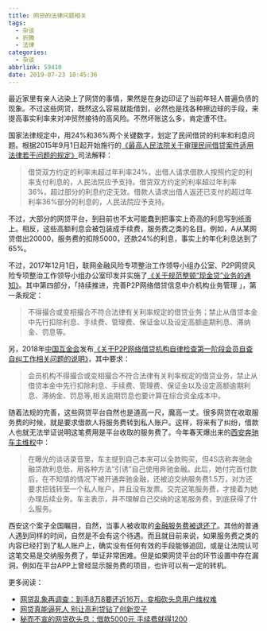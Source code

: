 ```yaml
---
title: 网贷的法律问题相关
tags:
  - 杂谈
  - 折腾
  - 法律
categories:
  - 杂谈
abbrlink: 59410
date: 2019-07-23 10:45:36
---
```


最近家里有亲人沾染上了网贷的事情，果然是在身边印证了当前年轻人普遍负债的现象。不过这些网贷，既然这么容易就能借到，必然也是找各种擦边球的手段，来提高事实利率来对冲贸然接待的高风险。不然坏账这么多，肯定遭不住。

国家法律规定中，用24%和36%两个关键数字，划定了民间借贷的利率和利息问题。根据2015年9月1日起开始施行的[《最高人民法院关于审理民间借贷案件适用法律若干问题的规定》](http://www.court.gov.cn/zixun-xiangqing-15146.html)司法解释：

> 借贷双方约定的利率未超过年利率24%，出借人请求借款人按照约定的利率支付利息的，人民法院应予支持。借贷双方约定的利率超过年利率36%，超过部分的利息约定无效。借款人请求出借人返还已支付的超过年利率36%部分的利息的，人民法院应予支持。

不过，大部分的网贷平台，到目前也不太可能蠢到把事实上奇高的利息写到纸面上。相反，这些高额利息会被包装成手续费，服务费之类的名目。例如，A从某网贷借出20000，服务费的扣除5000，还款24%的利息，事实上的年化利息达到了65%。

不过，2017年12月1日，联网金融风险专项整治工作领导小组办公室、P2P网贷风险专项整治工作领导小组办公室印发并实施了[《关于规范整顿“现金贷”业务的通知》](https://baike.baidu.com/reference/22239759/03b2NZyCEsP_dOZTcSiWZzbIqKCEX5Jkhu_NEfYrze1dX3L8gwUgF-RR2YdZ3JkukrTyhnRcopyqhCwMTq-ZXLwvRvf5JfFruU3UUyQJZAPf-HcXIH-C1XjNuntz)。其中第四部分，「持续推进，完善P2P网络借贷信息中介机构业务管理
」，第一条规定：

> 不得撮合或变相撮合不符合法律有关利率规定的借贷业务；禁止从借贷本金中先行扣除利息、手续费、管理费、保证金以及设定高额逾期利息、滞纳金、罚息等。

另，2018年[中国互金会](https://baike.baidu.com/item/%E4%B8%AD%E5%9B%BD%E4%BA%92%E8%81%94%E7%BD%91%E9%87%91%E8%9E%8D%E5%8D%8F%E4%BC%9A)发布[《关于P2P网络借贷机构自律检查第一阶段会员自查自纠工作相关问题的说明》](http://finance.sina.com.cn/money/bank/hykx/2018-09-04/doc-ihiqtcan7041142.shtml)，其中要求：

> 会员机构不得撮合或变相撮合不符合法律有关利率规定的借贷业务，禁止从借贷本金中先行扣除利息、手续费、管理费、保证金以及设定高额逾期利息、滞纳金、罚息等,相关逾期罚息也要计算在综合资金成本中。

随着法规的完善，这些网贷平台自然也是道高一尺，魔高一丈。很多网贷在收取服务费的时候，就是要求借款人将服务费转到私人账户。这样，将来有了纠纷，借款人也就无法举证说明这笔费用是平台收取的服务费了。今年春天爆出来的[西安奔驰车主维权](https://zh.wikipedia.org/zh-hans/%E8%A5%BF%E5%AE%89%E5%A5%94%E9%A9%B0%E6%96%B0%E8%BD%A6%E6%BC%8F%E6%B2%B9%E7%BB%B4%E6%9D%83%E4%BA%8B%E4%BB%B6)中：

> 在曝光的谈话录音里，车主提到自己本来可以全款购买，但4S店称奔驰金融贷款利息低，用各种方法“引诱”自己使用奔驰金融。此后，她付完首付款后，在不知情的情况下被开通奔驰金融，还被迫交纳服务费1.5万，对方还要求把钱转至一个私人账户，并且没有发票。交完这笔服务费，才接着为她办理后续业务。车主表示，并不理解自己交纳的这笔服务费，到底获得了什么服务。

西安这个案子全国瞩目，自然，当事人被收取的[金融服务费被退还了](http://www.nbd.com.cn/articles/2019-06-13/1342626.html)。其他的普通人遇到同样的时间，自然是不会有这个待遇。而且就目前来说，如果服务费之类的内容已经打到了私人账户上，确实没有任何有效的手段能够追回，或是让法院认可这笔交易是交纳服务费了，举证非常困难。但是如果网贷平台的环节设置中存在漏洞，例如在平台APP上曾经显示服务费的项目，也许可以有一定的转机。

更多阅读：

- [网贷乱象再调查：到手8万8要还近16万，变相砍头息用户维权难](https://www.weibo.com/ttarticle/p/show?id=2309404370716387587185&mod=zwenzhang)
- [网贷真能逼死人 别让高利贷钻了创新空子](http://www.xinhuanet.com/local/2018-02/28/c_1122467345.htm)
- [秘而不宣的网贷砍头息：借款5000元 手续费就得1200](http://finance.sina.com.cn/chanjing/cyxw/2018-03-14/doc-ifysftkm3469332.shtml)
